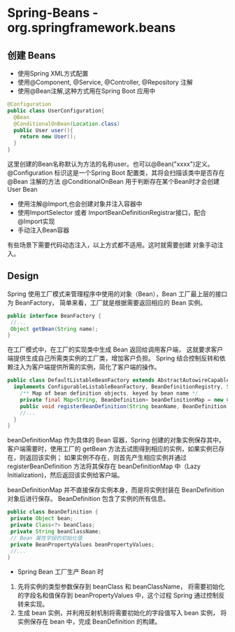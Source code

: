 # Spring-Beans - org.springframework.beans

## 创建 Beans
* 使用Spring XML方式配置
* 使用@Component, @Service, @Controller, @Repository 注解
* 使用@Bean注解,这种方式用在Spring Boot 应用中

```java
@Configuration
public class UserConfiguration{
  @Bean
  @ConditionalOnBean(Location.class)
  public User user(){
    return new User();
  }
}
```
这里创建的Bean名称默认为方法的名称user。也可以@Bean("xxxx")定义。
@Configuration 标识这是一个Spring Boot 配置类，其将会扫描该类中是否存在@Bean 注解的方法
@ConditionalOnBean 用于判断存在某个Bean时才会创建User Bean

* 使用注解@Import,也会创建对象并注入容器中
* 使用ImportSelector 或者 ImportBeanDefinitionRegistrar接口，配合@Import实现
* 手动注入Bean容器

有些场景下需要代码动态注入，以上方式都不适用。这时就需要创建 对象手动注入。

## Design

Spring 使用工厂模式来管理程序中使用的对象（Bean），Bean 工厂最上层的接口为 BeanFactory，
简单来看，工厂就是根据需要返回相应的 Bean 实例。
```java
public interface BeanFactory {
 //... 
 Object getBean(String name);
}
```

在工厂模式中，在工厂的实现类中生成 Bean 返回给调用客户端，
这就要求客户端提供生成自己所需类实例的工厂类，增加客户负担。
Spring 结合控制反转和依赖注入为客户端提供所需的实例，简化了客户端的操作。

```java
public class DefaultListableBeanFactory extends AbstractAutowireCapableBeanFactory
  implements ConfigurableListableBeanFactory, BeanDefinitionRegistry, Serializable {
    /** Map of bean definition objects, keyed by bean name */
    private final Map<String, BeanDefinition> beanDefinitionMap = new ConcurrentHashMap<String, BeanDefinition>;
    public void registerBeanDefinition(String beanName, BeanDefinition beanDefinition){ 
    //...
  }
}
```

beanDefinitionMap 作为具体的 Bean 容器，Spring 创建的对象实例保存其中。
客户端需要时，使用工厂的 getBean 方法去试图得到相应的实例，如果实例已存在，则返回该实例；
如果实例不存在，则首先产生相应实例并通过 registerBeanDefinition 方法将其保存在 
beanDefinitionMap 中（Lazy Initialization)，然后返回该实例给客户端。

beanDefinitionMap 并不直接保存实例本身，而是将实例封装在 BeanDefinition 对象后进行保存。
BeanDefinition 包含了实例的所有信息。

```java
public class BeanDefinition {
 private Object bean;
 private Class<?> beanClass;
 private String beanClassName;
 // Bean 属性字段的初始化值
 private BeanPropertyValues beanPropertyValues;
 //...
}
```
* Spring Bean 工厂生产 Bean 时

1. 先将实例的类型参数保存到 beanClass 和 beanClassName，
将需要初始化的字段名和值保存到 beanPropertyValues 中，这个过程 Spring 通过控制反转来实现。
2. 生成 bean 实例，并利用反射机制将需要初始化的字段值写入 bean 实例，
将实例保存在 bean 中，完成 BeanDefinition 的构建。
